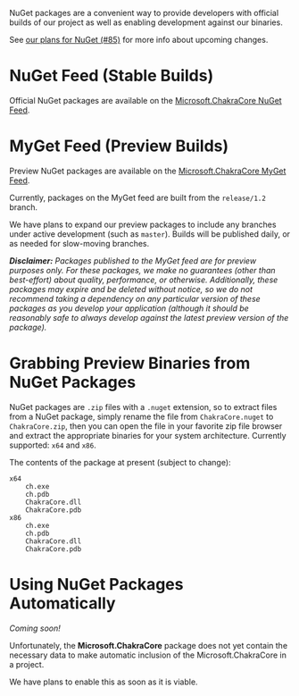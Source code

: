NuGet packages are a convenient way to provide developers with official builds of our project
as well as enabling development against our binaries.

See [our plans for NuGet (#85)](https://github.com/Microsoft/ChakraCore/issues/85)
for more info about upcoming changes.

# NuGet Feed (Stable Builds)

Official NuGet packages are available on the [Microsoft.ChakraCore NuGet Feed](https://www.nuget.org/packages/Microsoft.ChakraCore).

# MyGet Feed (Preview Builds)

Preview NuGet packages are available on the [Microsoft.ChakraCore MyGet Feed](https://www.myget.org/feed/chakracore-preview/package/nuget/Microsoft.ChakraCore).

Currently, packages on the MyGet feed are built from the `release/1.2` branch.

We have plans to expand our preview packages to include any branches under active development
(such as `master`). Builds will be published daily, or as needed for slow-moving branches.

_**Disclaimer:** Packages published to the MyGet feed are for preview purposes only. For these packages, we make no guarantees (other than best-effort) about quality, performance, or otherwise. Additionally, these packages may expire and be deleted without notice, so we do not recommend taking a dependency on any particular version of these packages as you develop your application (although it should be reasonably safe to always develop against the latest preview version of the package)._

# Grabbing Preview Binaries from NuGet Packages

NuGet packages are `.zip` files with a `.nuget` extension, so to extract files
from a NuGet package, simply rename the file from `ChakraCore.nuget` to `ChakraCore.zip`,
then you can open the file in your favorite zip file browser and extract the appropriate binaries
for your system architecture. Currently supported: `x64` and `x86`.

The contents of the package at present (subject to change):

```
x64
    ch.exe
    ch.pdb
    ChakraCore.dll
    ChakraCore.pdb
x86
    ch.exe
    ch.pdb
    ChakraCore.dll
    ChakraCore.pdb
```

# Using NuGet Packages Automatically

_Coming soon!_

Unfortunately, the **Microsoft.ChakraCore** package does not yet contain the necessary data
to make automatic inclusion of the Microsoft.ChakraCore in a project.

We have plans to enable this as soon as it is viable.
